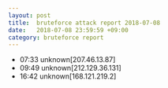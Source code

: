 ```yaml
---
layout: post
title:  bruteforce attack report 2018-07-08
date:   2018-07-08 23:59:59 +09:00
category: bruteforce report
---
```


* 07:33 unknown[207.46.13.87]
* 09:49 unknown[212.129.36.131]
* 16:42 unknown[168.121.219.2]

